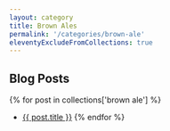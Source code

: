 ```yaml
---
layout: category
title: Brown Ales
permalink: '/categories/brown-ale'
eleventyExcludeFromCollections: true
---
```


## Blog Posts

{% for post in collections['brown ale'] %}
  * <a href="{{post.url}}"  target="_self">{{ post.title }}</a>
{% endfor %}
